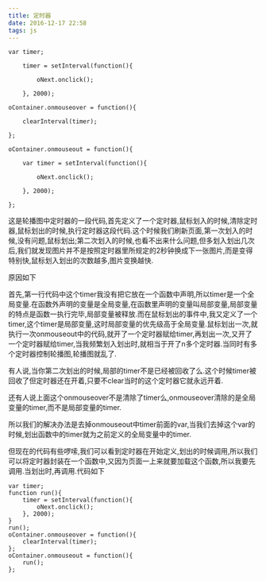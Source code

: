 ```yaml
---
title: 定时器
date: 2016-12-17 22:58
tags: js
---
```

    var timer;
    
        timer = setInterval(function(){
    
            oNext.onclick();
    
        }, 2000);
    
    oContainer.onmouseover = function(){
    
        clearInterval(timer);
    
    };
    
    oContainer.onmouseout = function(){
    
        var timer = setInterval(function(){
    
            oNext.onclick();
    
        }, 2000);
    
    };
     

这是轮播图中定时器的一段代码,首先定义了一个定时器,鼠标划入的时候,清除定时器,鼠标划出的时候,执行定时器这段代码.这个时候我们刷新页面,第一次划入的时候,没有问题,鼠标划出;第二次划入的时候,也看不出来什么问题,但多划入划出几次后,我们就发现图片并不是按照定时器里所规定的2秒钟换成下一张图片,而是变得特别快,鼠标划入划出的次数越多,图片变换越快.

原因如下

首先,第一行代码中这个timer我没有把它放在一个函数中声明,所以timer是一个全局变量.在函数外声明的变量是全局变量,在函数里声明的变量叫局部变量,局部变量的特点是函数一执行完毕,局部变量被释放.而在鼠标划出的事件中,我又定义了一个timer,这个timer是局部变量,这时局部变量的优先级高于全局变量.鼠标划出一次,就执行一次onmouseout中的代码,就开了一个定时器赋给timer,再划出一次,又开了一个定时器赋给timer,当我频繁划入划出时,就相当于开了n多个定时器.当同时有多个定时器控制轮播图,轮播图就乱了.

有人说,当你第二次划出的时候,局部的timer不是已经被回收了么.这个时候timer被回收了但定时器还在开着,只要不clear当时的这个定时器它就永远开着.

还有人说上面这个onmouseover不是清除了timer么,onmouseover清除的是全局变量的timer,而不是局部变量的timer.

所以我们的解决办法是去掉onmouseout中timer前面的var,当我们去掉这个var的时候,划出函数中的timer就为之前定义的全局变量中的timer.

但现在的代码有些啰嗦,我们可以看到定时器在开始定义,划出的时候调用,所以我们可以将定时器封装在一个函数中,又因为页面一上来就要加载这个函数,所以我要先调用.当划出时,再调用.代码如下

    var timer;
    function run(){
        timer = setInterval(function(){
            oNext.onclick();
        }, 2000);
    }
    run();
    oContainer.onmouseover = function(){
        clearInterval(timer);
    };
    oContainer.onmouseout = function(){
        run();
    };
